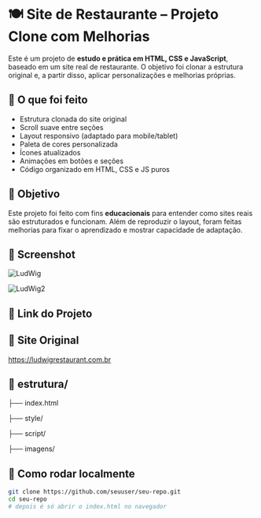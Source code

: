 # 🍽️ Site de Restaurante – Projeto Clone com Melhorias

Este é um projeto de **estudo e prática em HTML, CSS e JavaScript**, baseado em um site real de restaurante. O objetivo foi clonar a estrutura original e, a partir disso, aplicar personalizações e melhorias próprias.

## 🚀 O que foi feito

- Estrutura clonada do site original
- Scroll suave entre seções
- Layout responsivo (adaptado para mobile/tablet)
- Paleta de cores personalizada
- Ícones atualizados
- Animações em botões e seções
- Código organizado em HTML, CSS e JS puros

## 🧠 Objetivo

Este projeto foi feito com fins **educacionais** para entender como sites reais são estruturados e funcionam. Além de reproduzir o layout, foram feitas melhorias para fixar o aprendizado e mostrar capacidade de adaptação.

## 📸 Screenshot

![LudWig](https://github.com/user-attachments/assets/1f18c5c3-6d15-4c91-ad77-b9f052da8bce)

![LudWig2](https://github.com/user-attachments/assets/1f66fc8f-e8cb-474e-8a69-f60debc4bbe6)

## 🔗 Link do Projeto


## 🔗 Site Original
https://ludwigrestaurant.com.br

## 📁 estrutura/

├── index.html

├── style/

├── script/

├── imagens/


## 📁 Como rodar localmente

```bash
git clone https://github.com/seuuser/seu-repo.git
cd seu-repo
# depois é só abrir o index.html no navegador


